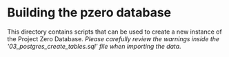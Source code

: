 # Building the pzero database
This directory contains scripts that can be used to create a new instance of the Project Zero Database.
*Please carefully review the warnings inside the '03_postgres_create_tables.sql' file when importing the data.*

